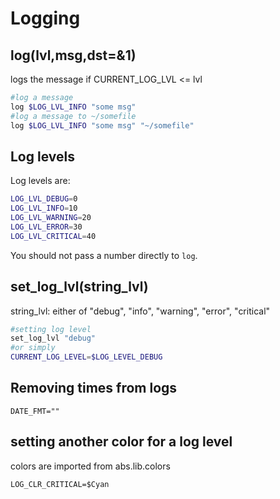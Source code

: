 # Logging
## log(lvl,msg,dst=&1)
logs the message if CURRENT_LOG_LVL <= lvl

```bash
#log a message
log $LOG_LVL_INFO "some msg"
#log a message to ~/somefile
log $LOG_LVL_INFO "some msg" "~/somefile"
```

## Log levels
Log levels are:
```bash
LOG_LVL_DEBUG=0
LOG_LVL_INFO=10
LOG_LVL_WARNING=20
LOG_LVL_ERROR=30
LOG_LVL_CRITICAL=40
```
You should not pass a number directly to `log`.



## set_log_lvl(string_lvl)
string_lvl: either of "debug", "info", "warning", "error", "critical"
```bash
#setting log level
set_log_lvl "debug"
#or simply
CURRENT_LOG_LEVEL=$LOG_LEVEL_DEBUG
```

## Removing times from logs
```
DATE_FMT=""
```

## setting another color for a log level
colors are imported from abs.lib.colors
```
LOG_CLR_CRITICAL=$Cyan
```
